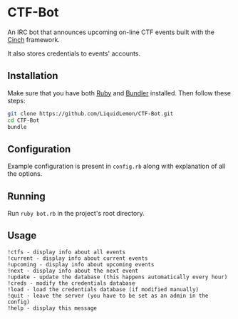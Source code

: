 # CTF-Bot
An IRC bot that announces upcoming on-line CTF events built with the [Cinch](https://github.com/cinchrb/cinch) framework.

It also stores credentials to events' accounts.

## Installation
Make sure that you have both [Ruby](https://www.ruby-lang.org) and [Bundler](http://bundler.io/) installed. Then follow these steps:
```bash
git clone https://github.com/LiquidLemon/CTF-Bot.git
cd CTF-Bot
bundle
```

## Configuration
Example configuration is present in `config.rb` along with explanation of all the options.

## Running
Run `ruby bot.rb` in the project's root directory.

## Usage
```
!ctfs - display info about all events
!current - display info about current events
!upcoming - display info about upcoming events
!next - display info about the next event
!update - update the database (this happens automatically every hour)
!creds - modify the credentials database
!load - load the credentials database (if modified manually)
!quit - leave the server (you have to be set as an admin in the config)
!help - display this message
```